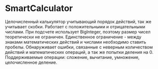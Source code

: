 # SmartCalculator  
Целочисленный калькулятор учитывающий порядок действий, так же учитывает скобки. Работает с положительными и отрицательными числами. При подсчете использует BigInteger, поэтому размер чисел теоретически не ограничен. Единственное ограничение - между знаками математических действий и числами необходимо ставить пробелы. Обнаруживает ошибки, связанные с неверным количеством действий и математических операций, а так же попытки деления на 0. Поддерживаемые операции: сложение, вычитание, умножение, целочисленное деление.
